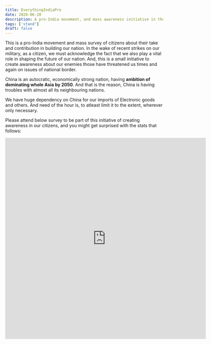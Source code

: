 ```yaml
---
title: EverythingIndiaPro
date: 2020-06-20
description: A pro-India movement, and mass awareness initiative in the wake of recent strike on our Nation!
tags: ['stand']
draft: false
---
```


This is a pro-India movement and mass survey of citizens about their take and contribution in building our nation. In the wake of recent strikes on our military, as a citizen, we must acknowledge the fact that we also play a vital role in shaping the future of our nation. And, this is a small initiative to create awareness about our enemies those have threatened us times and again on issues of national border.

China is an autocratic, economically strong nation, having **ambition of dominating whole Asia by 2050**. And that is the reason, China is having troubles with almost all its neighbouring nations. 

We have huge dependency on China for our imports of Electronic goods and others. And need of the hour is, to atleast limit it to the extent, wherever only necessary.

Please attend below survey to be part of this initiative of creating awareness in our citizens, and you might get surprised with the stats that follows:

<iframe src="https://docs.google.com/forms/d/e/1FAIpQLSc5Z2YB_5Q-Fir__VE_x4EkiRvlfYm9CPp3CiXaNsD2sKifoA/viewform?embedded=true" width="640" height="640" frameborder="0" marginheight="0" marginwidth="0">Loading…</iframe>